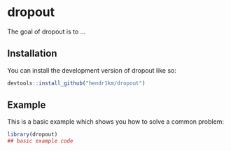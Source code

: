 
# dropout

<!-- badges: start -->
<!-- badges: end -->

The goal of dropout is to ...

## Installation

You can install the development version of dropout like so:

``` r
devtools::install_github("hendr1km/dropout")
```

## Example

This is a basic example which shows you how to solve a common problem:

``` r
library(dropout)
## basic example code
```

